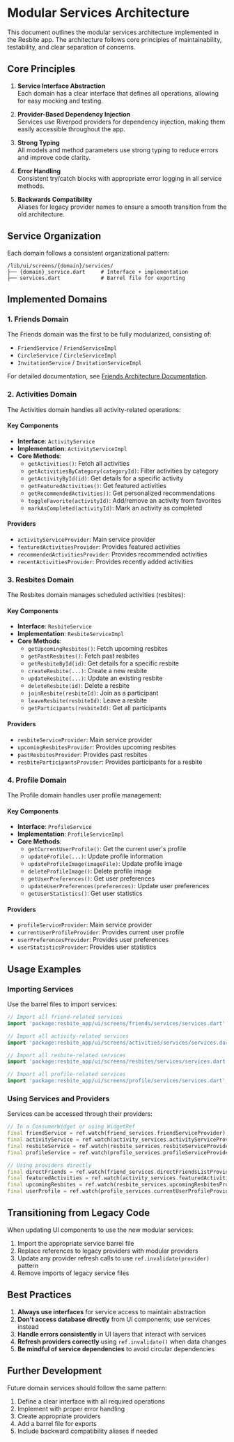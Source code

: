 # Modular Services Architecture

This document outlines the modular services architecture implemented in the Resbite app. The architecture follows core principles of maintainability, testability, and clear separation of concerns.

## Core Principles

1. **Service Interface Abstraction**  
   Each domain has a clear interface that defines all operations, allowing for easy mocking and testing.

2. **Provider-Based Dependency Injection**  
   Services use Riverpod providers for dependency injection, making them easily accessible throughout the app.

3. **Strong Typing**  
   All models and method parameters use strong typing to reduce errors and improve code clarity.

4. **Error Handling**  
   Consistent try/catch blocks with appropriate error logging in all service methods.

5. **Backwards Compatibility**  
   Aliases for legacy provider names to ensure a smooth transition from the old architecture.

## Service Organization

Each domain follows a consistent organizational pattern:

```
/lib/ui/screens/{domain}/services/
├── {domain}_service.dart     # Interface + implementation
├── services.dart             # Barrel file for exporting
```

## Implemented Domains

### 1. Friends Domain

The Friends domain was the first to be fully modularized, consisting of:

- `FriendService` / `FriendServiceImpl`
- `CircleService` / `CircleServiceImpl`
- `InvitationService` / `InvitationServiceImpl`

For detailed documentation, see [Friends Architecture Documentation](./friends/ARCHITECTURE.md).

### 2. Activities Domain

The Activities domain handles all activity-related operations:

#### Key Components
- **Interface**: `ActivityService`
- **Implementation**: `ActivityServiceImpl`
- **Core Methods**:
  - `getActivities()`: Fetch all activities
  - `getActivitiesByCategory(categoryId)`: Filter activities by category
  - `getActivityById(id)`: Get details for a specific activity
  - `getFeaturedActivities()`: Get featured activities
  - `getRecommendedActivities()`: Get personalized recommendations
  - `toggleFavorite(activityId)`: Add/remove an activity from favorites
  - `markAsCompleted(activityId)`: Mark an activity as completed

#### Providers
- `activityServiceProvider`: Main service provider
- `featuredActivitiesProvider`: Provides featured activities
- `recommendedActivitiesProvider`: Provides recommended activities
- `recentActivitiesProvider`: Provides recently added activities

### 3. Resbites Domain

The Resbites domain manages scheduled activities (resbites):

#### Key Components
- **Interface**: `ResbiteService`
- **Implementation**: `ResbiteServiceImpl`
- **Core Methods**:
  - `getUpcomingResbites()`: Fetch upcoming resbites
  - `getPastResbites()`: Fetch past resbites
  - `getResbiteById(id)`: Get details for a specific resbite
  - `createResbite(...)`: Create a new resbite
  - `updateResbite(...)`: Update an existing resbite
  - `deleteResbite(id)`: Delete a resbite
  - `joinResbite(resbiteId)`: Join as a participant
  - `leaveResbite(resbiteId)`: Leave a resbite
  - `getParticipants(resbiteId)`: Get all participants

#### Providers
- `resbiteServiceProvider`: Main service provider
- `upcomingResbitesProvider`: Provides upcoming resbites
- `pastResbitesProvider`: Provides past resbites
- `resbiteParticipantsProvider`: Provides participants for a resbite

### 4. Profile Domain

The Profile domain handles user profile management:

#### Key Components
- **Interface**: `ProfileService`
- **Implementation**: `ProfileServiceImpl`
- **Core Methods**:
  - `getCurrentUserProfile()`: Get the current user's profile
  - `updateProfile(...)`: Update profile information
  - `updateProfileImage(imageFile)`: Update profile image
  - `deleteProfileImage()`: Delete profile image
  - `getUserPreferences()`: Get user preferences
  - `updateUserPreferences(preferences)`: Update user preferences
  - `getUserStatistics()`: Get user statistics

#### Providers
- `profileServiceProvider`: Main service provider
- `currentUserProfileProvider`: Provides current user profile
- `userPreferencesProvider`: Provides user preferences
- `userStatisticsProvider`: Provides user statistics

## Usage Examples

### Importing Services

Use the barrel files to import services:

```dart
// Import all friend-related services
import 'package:resbite_app/ui/screens/friends/services/services.dart' as friend_services;

// Import all activity-related services
import 'package:resbite_app/ui/screens/activities/services/services.dart' as activity_services;

// Import all resbite-related services
import 'package:resbite_app/ui/screens/resbites/services/services.dart' as resbite_services;

// Import all profile-related services
import 'package:resbite_app/ui/screens/profile/services/services.dart' as profile_services;
```

### Using Services and Providers

Services can be accessed through their providers:

```dart
// In a ConsumerWidget or using WidgetRef
final friendService = ref.watch(friend_services.friendServiceProvider);
final activityService = ref.watch(activity_services.activityServiceProvider);
final resbiteService = ref.watch(resbite_services.resbiteServiceProvider);
final profileService = ref.watch(profile_services.profileServiceProvider);

// Using providers directly
final directFriends = ref.watch(friend_services.directFriendsListProvider);
final featuredActivities = ref.watch(activity_services.featuredActivitiesProvider);
final upcomingResbites = ref.watch(resbite_services.upcomingResbitesProvider);
final userProfile = ref.watch(profile_services.currentUserProfileProvider);
```

## Transitioning from Legacy Code

When updating UI components to use the new modular services:

1. Import the appropriate service barrel file
2. Replace references to legacy providers with modular providers
3. Update any provider refresh calls to use `ref.invalidate(provider)` pattern
4. Remove imports of legacy service files

## Best Practices

1. **Always use interfaces** for service access to maintain abstraction
2. **Don't access database directly** from UI components; use services instead
3. **Handle errors consistently** in UI layers that interact with services
4. **Refresh providers correctly** using `ref.invalidate()` when data changes
5. **Be mindful of service dependencies** to avoid circular dependencies

## Further Development

Future domain services should follow the same pattern:

1. Define a clear interface with all required operations
2. Implement with proper error handling
3. Create appropriate providers
4. Add a barrel file for exports
5. Include backward compatibility aliases if needed
